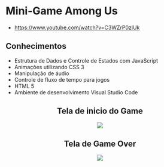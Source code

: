 # Mini-Game  Among Us
* https://www.youtube.com/watch?v=C3WZrP0zlUk
## Conhecimentos

* Estrutura de Dados e Controle de Estados com JavaScript
* Animações utilizando CSS 3
* Manipulação de áudio
* Controle de fluxo de tempo para jogos
* HTML 5
* Ambiente de desenvolvimento Visual Studio Code

<span align="center">
  
## Tela de inicio do Game
  
  <img src="https://user-images.githubusercontent.com/101193102/160513044-1614fecf-ebfa-4a99-8f47-ba6da775870d.png"></img>


## Tela de Game Over

 <img src="https://user-images.githubusercontent.com/101193102/160513677-3352b23b-35a6-425d-b5dd-a06f3ba02f68.png"></img>
</span>
